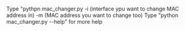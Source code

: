 Type "pythpn mac_changer.py -i (interface ypu want to change MAC address in) -m (MAC address you want to change too)
Type "python mac_changer.py --help" for more help
